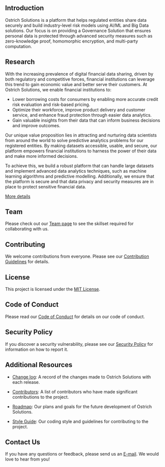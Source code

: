## Introduction

Ostrich Solutions is a platform that helps regulated entities share data securely and build industry-level risk models using AI/ML and Big Data solutions. Our focus is on providing a Governance Solution that ensures personal data is protected through advanced security measures such as zero-knowledge proof, homomorphic encryption, and multi-party computation.

## Research

With the increasing prevalence of digital financial data sharing, driven by both regulatory and competitive forces, financial institutions can leverage this trend to gain economic value and better serve their customers. At Ostrich Solutions, we enable financial institutions to:

- Lower borrowing costs for consumers by enabling more accurate credit risk evaluation and risk-based pricing.
- Optimize their workforce, improve product delivery and customer service, and enhance fraud protection through easier data analytics.
- Gain valuable insights from their data that can inform business decisions and improve outcomes.

Our unique value proposition lies in attracting and nurturing data scientists from around the world to solve predictive analytics problems for our registered entities. By making datasets accessible, usable, and secure, our platform empowers financial institutions to harness the power of their data and make more informed decisions.

To achieve this, we build a robust platform that can handle large datasets and implement advanced data analytics techniques, such as machine learning algorithms and predictive modelling. Additionally, we ensure that the platform is secure and that data privacy and security measures are in place to protect sensitive financial data.

[More details](https://drive.google.com/file/d/1pCPzJxAfy0Ab9A2G0TUY1yHUS0Lky1Of/view?usp=sharing "More details")

## Team

Please check out our [Team page](https://github.com/Mihir-Ai-lab/Ostrich_solutions/blob/main/Team.md) to see the skillset required for collaborating with us.

## Contributing

We welcome contributions from everyone. Please see our [Contribution Guidelines](CONTRIBUTING.md) for details.

## License

This project is licensed under the [MIT License](LICENSE).

## Code of Conduct

Please read our [Code of Conduct](CODE_OF_CONDUCT.md) for details on our code of conduct.

## Security Policy

If you discover a security vulnerability, please see our [Security Policy](SECURITY.md) for information on how to report it.

## Additional Resources

- [Change log](CHANGELOG.md): A record of the changes made to Ostrich Solutions with each release.

- [Contributors](CONTRIBUTORS.md): A list of contributors who have made significant contributions to the project.

- [Roadmap](ROADMAP.md): Our plans and goals for the future development of Ostrich Solutions.

- [Style Guide](STYLEGUIDE.md): Our coding style and guidelines for contributing to the project.

## Contact Us

If you have any questions or feedback, please send us an [E-mail](mailto:mihir@thedatascienceguy.info?subject=Questions%20or%20Feedback). We would love to hear from you!

